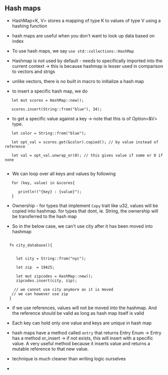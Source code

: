 ## Hash maps

- HashMap<K, V> stores a mapping of type K to values of type V using a hashing function
- hash maps are useful when you don't want to look up data based on index
- To use hash maps, we say `use std::collections::HashMap`
- Hashmap is not used by default - needs to specifically imported into the current context -> this is because hashmap is lesser used in comparison to vectors and strigs

- unlike vectors, there is no built in macro to initialize a hash map

- to insert a specific hash map, we do

```
   let mut scores = HashMap::new();

   scores.insert(String::from("blue"), 34);
```


- to get a specific value against a key -> note that this is of Option<&V> type. 

```
   let color = String::from("blue");

   let opt_val = scores.get(&color).copied(); // by value instead of reference
   
   let val = opt_val.unwrap_or(0); // this gives value if some or 0 if none


```


- We can loop over all keys and values by following

```
   for (key, value) in &scores{

      println!("{key} : {value}");
   }
```


- Ownership - for types that implement `Copy` trait like u32, values will be copied into hashmap. for types that dont, ie. String, the ownership will be transferred to the hash map

- So in the below case, we can't use city after it has been moved into hashmap

```

  fn city_database(){
    

     let city = String::from("nyc");

     let zip  = 19425;

     let mut zipcodes = HashMap::new();
     zipcodes.insert(city, zip);

    // we cannot use city anymore as it is moved
   // we can however use zip
  }
```

- if we use references, values will not be moved into the hashmap. And the reference should be valid as long as hash map itself is valid

- Each key can hold only one value and keys are unique in hash map

- hash maps have a method called `entry` that returns Entry Enum -> Entry has a method or_insert -> if not exists, this will insert with a specific value. A very useful method because it inserts value and returns a mutable reference to that new value.

- technique is much cleaner than writing logic ourselves

- 

